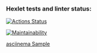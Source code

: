 ### Hexlet tests and linter status:
[![Actions Status](https://github.com/Bosqy/frontend-project-44/workflows/hexlet-check/badge.svg)](https://github.com/Bosqy/frontend-project-44/actions)


[![Maintainability](https://api.codeclimate.com/v1/badges/9ccb85c93ef05b193336/maintainability)](https://codeclimate.com/github/Bosqy/frontend-project-44/maintainability)

[asciinema Sample](https://asciinema.org/a/xVUZEIavEHx54Rkd5GJiOJuHm)
